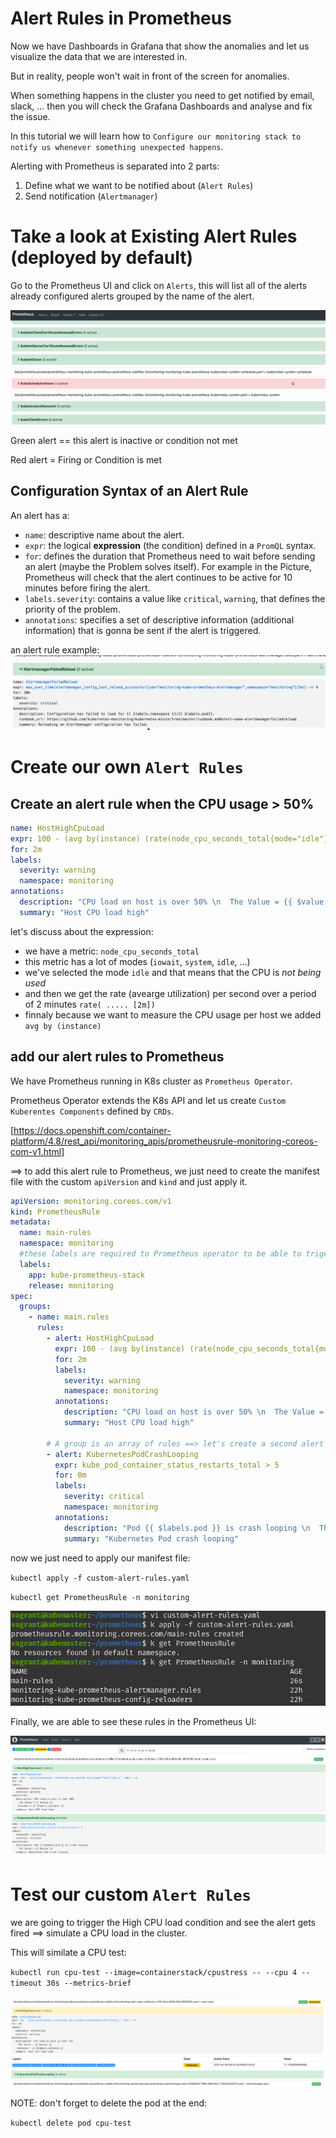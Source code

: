 # Alert Rules in Prometheus

Now we have Dashboards in Grafana that show the anomalies and let us visualize the data that we are interested in.

But in reality, people won't wait in front of the screen for anomalies.

When something happens in the cluster you need to get notified by email, slack, ... then you will check the Grafana Dashboards and analyse and fix the issue.

In this tutorial we will learn how to `Configure our monitoring stack to notify us whenever something unexpected happens`.

Alerting with Prometheus is separated into 2 parts:

1.  Define what we want to be notified about (`Alert Rules`)
2.  Send notification (`Alertmanager`)

# Take a look at Existing Alert Rules (deployed by default)

Go to the Prometheus UI and click on `Alerts`, this will list all of the alerts already configured alerts grouped by the name of the alert.

![Alt text](./images/alerts.png?raw=true)

Green alert == this alert is inactive or condition not met

Red alert = Firing or Condition is met

## Configuration Syntax of an Alert Rule

An alert has a:

- `name`: descriptive name about the alert.
- `expr`: the logical **expression** (the condition) defined in a `PromQL` syntax.
- `for`: defines the duration that Prometheus need to wait before sending an alert (maybe the Problem solves itself). For example in the Picture, Prometheus will check that the alert continues to be active for 10 minutes before firing the alert.
- `labels.severity`: contains a value like `critical`, `warning`, that defines the priority of the problem.
- `annotations`: specifies a set of descriptive information (additional information) that is gonna be sent if the alert is triggered.

an alert rule example:
![Alt text](./images/alert-rule.png?raw=true)

# Create our own `Alert Rules`

## Create an alert rule when the CPU usage > 50%

```yaml
name: HostHighCpuLoad
expr: 100 - (avg by(instance) (rate(node_cpu_seconds_total{mode="idle"}[2m])) * 100) > 50
for: 2m
labels:
  severity: warning
  namespace: monitoring
annotations:
  description: "CPU load on host is over 50% \n  The Value = {{ $value }} \n Instance = {{ $labels.instance }} \n"
  summary: "Host CPU load high"
```

let's discuss about the expression:

- we have a metric: `node_cpu_seconds_total`
- this metric has a lot of modes (`iowait`, `system`, `idle`, ...)
- we've selected the mode `idle` and that means that the CPU is _not being used_
- and then we get the rate (avearge utilization) per second over a period of 2 minutes `rate( ..... [2m])`
- finnaly because we want to measure the CPU usage per host we added `avg by (instance)`

## add our alert rules to Prometheus

We have Prometheus running in K8s cluster as `Prometheus Operator`.

Prometheus Operator extends the K8s API and let us create `Custom Kuberentes Components` defined by `CRDs`.

[https://docs.openshift.com/container-platform/4.8/rest_api/monitoring_apis/prometheusrule-monitoring-coreos-com-v1.html]

==> to add this alert rule to Prometheus, we just need to create the manifest file with the custom `apiVersion` and `kind` and just apply it.

```yaml
apiVersion: monitoring.coreos.com/v1
kind: PrometheusRule
metadata:
  name: main-rules
  namespace: monitoring
  #these labels are required to Prometheus operator to be able to triger the rules
  labels:
    app: kube-prometheus-stack
    release: monitoring
spec:
  groups:
    - name: main.rules
      rules:
        - alert: HostHighCpuLoad
          expr: 100 - (avg by(instance) (rate(node_cpu_seconds_total{mode="idle"}[2m])) * 100) > 50
          for: 2m
          labels:
            severity: warning
            namespace: monitoring
          annotations:
            description: "CPU load on host is over 50% \n  The Value = {{ $value }} \n Instance = {{ $labels.instance }} \n"
            summary: "Host CPU load high"

        # A group is an array of rules ==> let's create a second alert rule when the Pod cannot start:
        - alert: KubernetesPodCrashLooping
          expr: kube_pod_container_status_restarts_total > 5
          for: 0m
          labels:
            severity: critical
            namespace: monitoring
          annotations:
            description: "Pod {{ $labels.pod }} is crash looping \n  The Value = {{ $value }}"
            summary: "Kubernetes Pod crash looping"
```

now we just need to apply our manifest file:

`kubectl apply -f custom-alert-rules.yaml`

`kubectl get PrometheusRule -n monitoring`

![Alt text](./images/custom-rule.png?raw=true)

Finally, we are able to see these rules in the Prometheus UI:

![Alt text](./images/custom-rule-ui.png?raw=true)

# Test our custom `Alert Rules`

we are going to trigger the High CPU load condition and see the alert gets fired ==> simulate a CPU load in the cluster.

This will similate a CPU test:

`kubectl run cpu-test --image=containerstack/cpustress -- --cpu 4 --timeout 30s --metrics-brief`

![Alt text](./images/alert-pending.png?raw=true)

NOTE: don't forget to delete the pod at the end:

`kubectl delete pod cpu-test`
